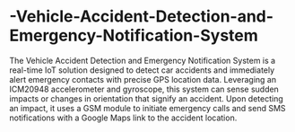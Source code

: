 # -Vehicle-Accident-Detection-and-Emergency-Notification-System
The Vehicle Accident Detection and Emergency Notification System is a real-time IoT solution designed to detect car accidents and immediately alert emergency contacts with precise GPS location data. Leveraging an ICM20948 accelerometer and gyroscope, this system can sense sudden impacts or changes in orientation that signify an accident.
Upon detecting an impact, it uses a GSM module to initiate emergency calls and send SMS notifications with a Google Maps link to the accident location.
